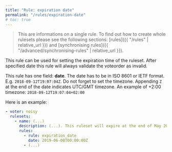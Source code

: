 ```yaml
---
title: "Rule: expiration date"
permalink: "/rules/expiration-date"
# toc: true
---
```


> This are informations on a single rule. To find out how to create whole rulesets please see the following sections: [rules]({{ "/rules" | relative_url }}) and [synchronising rules]({{ "/advanced/synchronising-rules" | relative_url }}).

This rule can be used for setting the expiration time of the ruleset. After specified date this rule will always validate
the voteorder as invalid.

This rule has one field: **date**. The date has to be in ISO 8601 or IETF format. E.g. `2018-09-12T19:07:04Z`. Do not forget to set the timezone. Appending `Z` at the end of the date indicates UTC/GMT timezone. An example of +2:00 timezone:
`2018-09-12T19:07:04+02:00`


Here is an example:
```yml
- voter: noisy
  rulesets:
    - name: (...)
      description: (...). This ruleset will expire at the end of May 2019.
      rules:
        - rule: expiration_date
          date: 2019-06-00T00:00:00Z
        - (...)
```

